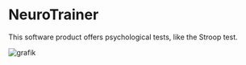 # NeuroTrainer
This software product offers psychological tests, like the Stroop test.

![grafik](https://user-images.githubusercontent.com/19328035/155806143-ca36c169-7394-4a2e-bd19-acc09fb64761.png)
